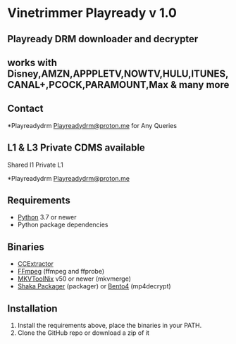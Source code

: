 # Vinetrimmer Playready v 1.0
## Playready DRM downloader and decrypter
 ## works with Disney,AMZN,APPPLETV,NOWTV,HULU,ITUNES,CANAL+,PCOCK,PARAMOUNT,Max & many more
 



## Contact

*Playreadydrm <Playreadydrm@proton.me> for Any Queries
## L1 & L3 Private CDMS available 
Shared l1 
Private L1 

*Playreadydrm <Playreadydrm@proton.me> 
## Requirements

* [Python](https://python.org/) 3.7 or newer
* Python package dependencies

## Binaries

* [CCExtractor](https://ccextractor.org/)
* [FFmpeg](https://ffmpeg.org/ffmpeg.html) (ffmpeg and ffprobe)
* [MKVToolNix](https://mkvtoolnix.download/) v50 or newer (mkvmerge)
* [Shaka Packager](https://github.com/google/shaka-packager) (packager) or [Bento4](https://github.com/truedread/bento4) (mp4decrypt)

## Installation

1. Install the requirements above, place the binaries in your PATH.
2. Clone the GitHub repo or download a zip of it

